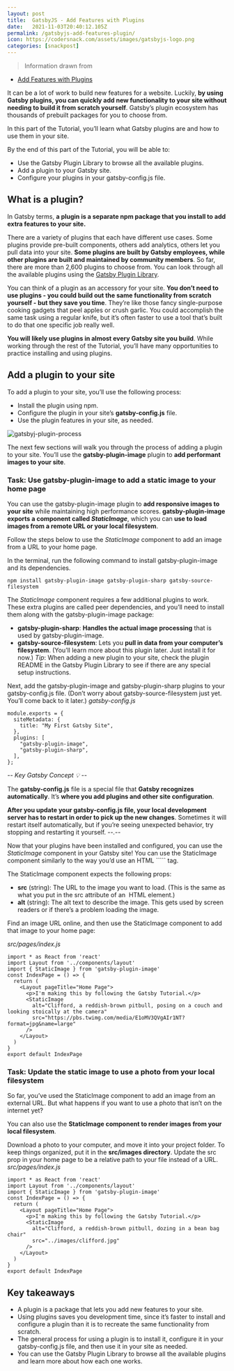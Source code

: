 ```yaml
---
layout: post
title:  GatsbyJS - Add Features with Plugins
date:   2021-11-03T20:40:12.105Z
permalink: /gatsbyjs-add-features-plugin/
icon: https://codersnack.com/assets/images/gatsbyjs-logo.png
categories: [snackpost]
---
```


> Information drawn from 
- [Add Features with Plugins](https://www.gatsbyjs.com/docs/tutorial/part-3/)

It can be a lot of work to build new features for a website. Luckily, **by using Gatsby plugins, you can quickly add new functionality to your site without needing to build it from scratch yourself**. Gatsby’s plugin ecosystem has thousands of prebuilt packages for you to choose from.

In this part of the Tutorial, you’ll learn what Gatsby plugins are and how to use them in your site.

By the end of this part of the Tutorial, you will be able to:

- Use the Gatsby Plugin Library to browse all the available plugins.
- Add a plugin to your Gatsby site.
- Configure your plugins in your gatsby-config.js file.

 
## What is a plugin?

In Gatsby terms, **a plugin is a separate npm package that you install to add extra features to your site.**

There are a variety of plugins that each have different use cases. Some plugins provide pre-built components, others add analytics, others let you pull data into your site. **Some plugins are built by Gatsby employees, while other plugins are built and maintained by community members**. So far, there are more than 2,600 plugins to choose from. You can look through all the available plugins using the [Gatsby Plugin Library](https://www.gatsbyjs.com/plugins).

You can think of a plugin as an accessory for your site. **You don’t need to use plugins - you could build out the same functionality from scratch yourself - but they save you time**. They’re like those fancy single-purpose cooking gadgets that peel apples or crush garlic. You could accomplish the same task using a regular knife, but it’s often faster to use a tool that’s built to do that one specific job really well.

**You will likely use plugins in almost every Gatsby site you build**. While working through the rest of the Tutorial, you’ll have many opportunities to practice installing and using plugins.

## Add a plugin to your site

To add a plugin to your site, you’ll use the following process:

- Install the plugin using npm.
- Configure the plugin in your site’s **gatsby-config.js** file.
- Use the plugin features in your site, as needed.

![gatsbyj-plugin-process](https://codersnack.com/assets/images/gatsbyj-plugin-process.png)

The next few sections will walk you through the process of adding a plugin to your site. You’ll use the **gatsby-plugin-image** plugin to **add performant images to your site**.

### Task: Use gatsby-plugin-image to add a static image to your home page

You can use the gatsby-plugin-image plugin to **add responsive images to your site** while maintaining high performance scores. **gatsby-plugin-image exports a component called *StaticImage***, which you can **use to load images from a remote URL or your local filesystem**.

Follow the steps below to use the *StaticImage* component to add an image from a URL to your home page.

In the terminal, run the following command to install gatsby-plugin-image and its dependencies.
```
npm install gatsby-plugin-image gatsby-plugin-sharp gatsby-source-filesystem
```

The *StaticImage* component requires a few additional plugins to work. These extra plugins are called peer dependencies, and you’ll need to install them along with the gatsby-plugin-image package:

- **gatsby-plugin-sharp**: **Handles the actual image processing** that is used by gatsby-plugin-image.
- **gatsby-source-filesystem**: Lets you **pull in data from your computer’s filesystem**. (You’ll learn more about this plugin later. Just install it for now.)
*Tip*: When adding a new plugin to your site, check the plugin README in the Gatsby Plugin Library to see if there are any special setup instructions.

Next, add the gatsby-plugin-image and gatsby-plugin-sharp plugins to your gatsby-config.js file. (Don’t worry about gatsby-source-filesystem just yet. You’ll come back to it later.)
*gatsby-config.js*
```
module.exports = {
  siteMetadata: {
    title: "My First Gatsby Site",
  },
  plugins: [
    "gatsby-plugin-image",
    "gatsby-plugin-sharp",
  ],
};
```

*-- Key Gatsby Concept 💡 --*

The **gatsby-config.js** file is a special file that **Gatsby recognizes automatically**. It’s **where you add plugins and other site configuration**.

**After you update your gatsby-config.js file, your local development server has to restart in order to pick up the new changes**. Sometimes it will restart itself automatically, but if you’re seeing unexpected behavior, try stopping and restarting it yourself.
*--.--*

Now that your plugins have been installed and configured, you can use the *StaticImage* component in your Gatsby site! You can use the StaticImage component similarly to the way you’d use an HTML ```<img>`` tag.

The StaticImage component expects the following props:

- **src** (string): The URL to the image you want to load. (This is the same as what you put in the src attribute of an <img> HTML element.)
- **alt** (string): The alt text to describe the image. This gets used by screen readers or if there’s a problem loading the image.

Find an image URL online, and then use the StaticImage component to add that image to your home page:

*src/pages/index.js*
```
import * as React from 'react'
import Layout from '../components/layout'
import { StaticImage } from 'gatsby-plugin-image'
const IndexPage = () => {
  return (
    <Layout pageTitle="Home Page">
      <p>I'm making this by following the Gatsby Tutorial.</p>
      <StaticImage
        alt="Clifford, a reddish-brown pitbull, posing on a couch and looking stoically at the camera"
        src="https://pbs.twimg.com/media/E1oMV3QVgAIr1NT?format=jpg&name=large"
      />
    </Layout>
  )
}
export default IndexPage
```


### Task: Update the static image to use a photo from your local filesystem

So far, you’ve used the StaticImage component to add an image from an external URL. But what happens if you want to use a photo that isn’t on the internet yet?

You can also use the **StaticImage component to render images from your local filesystem**.

Download a photo to your computer, and move it into your project folder. To keep things organized, put it in the **src/images directory**.
Update the src prop in your home page to be a relative path to your file instead of a URL. 
*src/pages/index.js*
```
import * as React from 'react'
import Layout from '../components/layout'
import { StaticImage } from 'gatsby-plugin-image'
const IndexPage = () => {
  return (
    <Layout pageTitle="Home Page">
      <p>I'm making this by following the Gatsby Tutorial.</p>
      <StaticImage
        alt="Clifford, a reddish-brown pitbull, dozing in a bean bag chair"
        src="../images/clifford.jpg"
      />
    </Layout>
  )
}
export default IndexPage
```

## Key takeaways

- A plugin is a package that lets you add new features to your site.
- Using plugins saves you development time, since it’s faster to install and configure a plugin than it is to recreate the same functionality from scratch.
- The general process for using a plugin is to install it, configure it in your gatsby-config.js file, and then use it in your site as needed.
- You can use the Gatsby Plugin Library to browse all the available plugins and learn more about how each one works.
